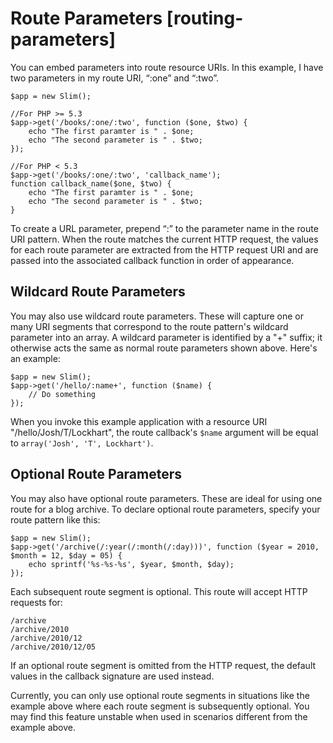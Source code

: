 # Route Parameters [routing-parameters] #

You can embed parameters into route resource URIs. In this example, I have two parameters in my route URI, “:one” and “:two”.

    $app = new Slim();

    //For PHP >= 5.3
    $app->get('/books/:one/:two', function ($one, $two) {
        echo "The first paramter is " . $one;
        echo "The second parameter is " . $two;
    });

    //For PHP < 5.3
    $app->get('/books/:one/:two', 'callback_name');
    function callback_name($one, $two) {
        echo "The first paramter is " . $one;
        echo "The second parameter is " . $two;
    }

To create a URL parameter, prepend “:” to the parameter name in the route URI pattern. When the route matches the current HTTP request, the values for each route parameter are extracted from the HTTP request URI and are passed into the associated callback function in order of appearance.

## Wildcard Route Parameters

You may also use wildcard route parameters. These will capture one or many URI segments that correspond
to the route pattern's wildcard parameter into an array. A wildcard parameter is identified by a "+" suffix; it
otherwise acts the same as normal route parameters shown above. Here's an example:

    $app = new Slim();
    $app->get('/hello/:name+', function ($name) {
        // Do something
    });

When you invoke this example application with a resource URI "/hello/Josh/T/Lockhart", the route callback's `$name` argument
will be equal to `array('Josh', 'T', Lockhart')`.

## Optional Route Parameters

You may also have optional route parameters. These are ideal for using one route for a blog archive. To declare optional route parameters, specify your route pattern like this:

    $app = new Slim();
    $app->get('/archive(/:year(/:month(/:day)))', function ($year = 2010, $month = 12, $day = 05) {
        echo sprintf('%s-%s-%s', $year, $month, $day);
    });

Each subsequent route segment is optional. This route will accept HTTP requests for:

    /archive
    /archive/2010
    /archive/2010/12
    /archive/2010/12/05

If an optional route segment is omitted from the HTTP request, the default values in the callback signature are used instead.

Currently, you can only use optional route segments in situations like the example above where each route segment is subsequently optional. You may find this feature unstable when used in scenarios different from the example above.
